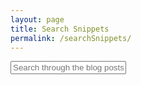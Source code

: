 ```yaml
---
layout: page
title: Search Snippets
permalink: /searchSnippets/
---
```


<div id="search-container">
    <input type="text" id="search-input" placeholder="Search through the blog posts...">
    <ul id="results-container"></ul>
</div>

<script src="{{ site.baseurl }}/assets/simple-jekyll-search.min.js" type="text/javascript"></script>

<script>
    SimpleJekyllSearch({
    searchInput: document.getElementById('search-input'),
    resultsContainer: document.getElementById('results-container'),
    searchResultTemplate: '<div style="text-align: left !important;"><a href="{url}"><h1 style="text-align:left !important;">{title}</h1></a><div class="post-tags">{category}</div></div>',
	templateMiddleware: function(prop, value, template) {
		if(prop == "category"){
			var categories = value.split(", ")
			var length = categories.length;
			var result = ""
			for (var i = 0; i < length; i++) {
				result +=  '<a href="">' + categories[i] + '</a> '
			}
			return result
		}
	  },
    json: '{{ site.baseurl }}/assets/snippets.json'
    });
</script>